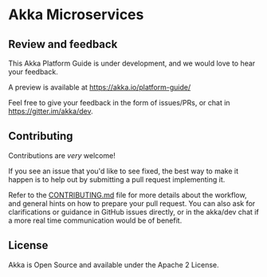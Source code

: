 Akka Microservices
==================

Review and feedback
-------------------

This Akka Platform Guide is under development, and we would love to hear your feedback.

A preview is available at https://akka.io/platform-guide/

Feel free to give your feedback in the form of issues/PRs, or chat in https://gitter.im/akka/dev.

Contributing
------------
Contributions are *very* welcome!

If you see an issue that you'd like to see fixed, the best way to make it happen is to help out by submitting a pull request implementing it.

Refer to the [CONTRIBUTING.md](https://github.com/akka/akka-platform-guide/blob/master/CONTRIBUTING.md) file for more details about the workflow,
and general hints on how to prepare your pull request. You can also ask for clarifications or guidance in GitHub issues directly,
or in the akka/dev chat if a more real time communication would be of benefit.

License
-------

Akka is Open Source and available under the Apache 2 License.
